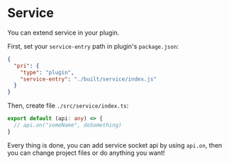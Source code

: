 # Service

You can extend service in your plugin.

First, set your `service-entry` path in plugin's `package.json`:

```json
{
  "pri": {
    "type": "plugin",
    "service-entry": "./built/service/index.js"
  }
}
```

Then, create file `./src/service/index.ts`:

```typescript
export default (api: any) => {
  // api.on("someName", doSomething)
}
```

Every thing is done, you can add service socket api by using `api.on`, then you can change project files or do anything you want!
